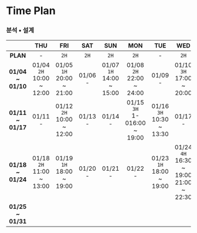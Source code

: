 # Time Plan

### 분석 • 설계

| | THU | FRI | SAT | SUN | MON | TUE | WED | TOTAL |
|:-:|:-:|:-:|:-:|:-:|:-:|:-:|:-:|:-:|
| **PLAN** | - | `2H` | `2H` | `2H` | `2H` | - | `2H` | **`10H`** |
| **01/04 ~ 01/10** | 01/04<br/>`2H`<br/>10:00 ~ 12:00 | 01/05<br/>`1H`<br/>20:00 ~ 21:00 | 01/06<br/>- | 01/07<br/>`1H`<br/>14:00 ~ 15:00 | 01/08<br/>`2H`<br/>22:00 ~ 24:00 | 01/09<br/>- | 01/10<br/>`3H`<br/>17:00 ~ 20:00 | **`09H`** |
| **01/11 ~ 01/17** | 01/11<br/>- | 01/12<br/>`2H`<br/>10:00 ~ 12:00 | 01/13<br/>- | 01/14<br/>- | 01/15<br/>`3H`<br/>1-016:00 ~ 19:00 | 01/16<br/>`3H`<br/>10:30 ~ 13:30 | 01/17<br/>- | **`08H`** |
| **01/18 ~ 01/24** | 01/18<br/>`2H`<br/>11:00 ~ 13:00 | 01/19<br/>`1H`<br/>18:00 ~ 19:00 | 01/20<br/>- | 01/21<br/>- | 01/22<br/>- | 01/23<br/>`1H`<br/>18:00 ~ 19:00 | 01/24<br/>`4H`<br/>16:30 ~ 19:00<br/>21:00 ~ 22:30 | **`08H`** |
| **01/25 ~ 01/31** |